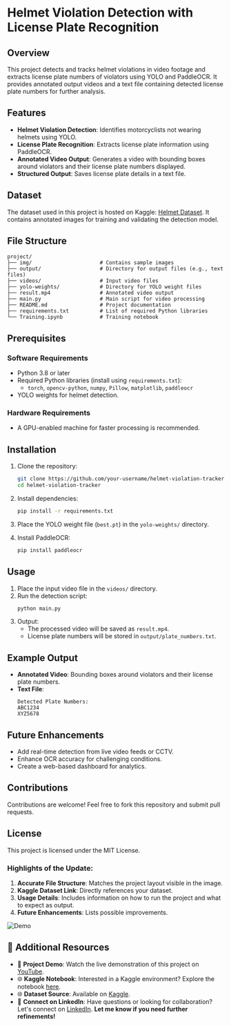 # Helmet Violation Detection with License Plate Recognition

## Overview
This project detects and tracks helmet violations in video footage and extracts license plate numbers of violators using YOLO and PaddleOCR. It provides annotated output videos and a text file containing detected license plate numbers for further analysis.

## Features
- **Helmet Violation Detection**: Identifies motorcyclists not wearing helmets using YOLO.
- **License Plate Recognition**: Extracts license plate information using PaddleOCR.
- **Annotated Video Output**: Generates a video with bounding boxes around violators and their license plate numbers displayed.
- **Structured Output**: Saves license plate details in a text file.

## Dataset
The dataset used in this project is hosted on Kaggle: [Helmet Dataset](https://www.kaggle.com/datasets/pkdarabi/helmet/data). It contains annotated images for training and validating the detection model.

## File Structure
```plaintext
project/
├── img/                      # Contains sample images
├── output/                   # Directory for output files (e.g., text files)
├── videos/                   # Input video files
├── yolo-weights/             # Directory for YOLO weight files
├── result.mp4                # Annotated video output
├── main.py                   # Main script for video processing
├── README.md                 # Project documentation
├── requirements.txt          # List of required Python libraries
└── Training.ipynb            # Training notebook
```

## Prerequisites
### Software Requirements
- Python 3.8 or later
- Required Python libraries (install using `requirements.txt`):
  - `torch`, `opencv-python`, `numpy`, `Pillow`, `matplotlib`, `paddleocr`
- YOLO weights for helmet detection.

### Hardware Requirements
- A GPU-enabled machine for faster processing is recommended.

## Installation
1. Clone the repository:
   ```bash
   git clone https://github.com/your-username/helmet-violation-tracker.git
   cd helmet-violation-tracker
   ```

2. Install dependencies:
   ```bash
   pip install -r requirements.txt
   ```

3. Place the YOLO weight file (`best.pt`) in the `yolo-weights/` directory.

4. Install PaddleOCR:
   ```bash
   pip install paddleocr
   ```

## Usage
1. Place the input video file in the `videos/` directory.
2. Run the detection script:
   ```bash
   python main.py
   ```
3. Output:
   - The processed video will be saved as `result.mp4`.
   - License plate numbers will be stored in `output/plate_numbers.txt`.

## Example Output
- **Annotated Video**: Bounding boxes around violators and their license plate numbers.
- **Text File**:
  ```plaintext
  Detected Plate Numbers:
  ABC1234
  XYZ5678
  ```

## Future Enhancements
- Add real-time detection from live video feeds or CCTV.
- Enhance OCR accuracy for challenging conditions.
- Create a web-based dashboard for analytics.

## Contributions
Contributions are welcome! Feel free to fork this repository and submit pull requests.

## License
This project is licensed under the MIT License.

### Highlights of the Update:
1. **Accurate File Structure**: Matches the project layout visible in the image.
2. **Kaggle Dataset Link**: Directly references your dataset.
3. **Usage Details**: Includes information on how to run the project and what to expect as output.
4. **Future Enhancements**: Lists possible improvements.

![Demo](output/result.gif)

## 🔗 Additional Resources

- 🎥 **Project Demo**: Watch the live demonstration of this project on [YouTube](https://www.youtube.com/watch?v=vTjrQVMCbJ4).
- 🌐 **Kaggle Notebook**: Interested in a Kaggle environment? Explore the notebook [here](https://www.kaggle.com/code/pkdarabi/Helmet-Violations).
- 🌐 **Dataset Source**: Available on [Kaggle](https://www.kaggle.com/datasets/pkdarabi/helmet).
- 🤝 **Connect on LinkedIn**: Have questions or looking for collaboration? Let's connect on [LinkedIn](www.linkedin.com/in/p-karimi-darabi).
**Let me know if you need further refinements!**
